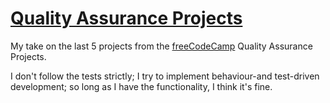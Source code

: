 # [Quality Assurance Projects](https://www.freecodecamp.org/learn/quality-assurance/#quality-assurance-projects)

My take on the last 5 projects from the [freeCodeCamp](https://www.freecodecamp.org/) Quality Assurance Projects.

I don't follow the tests strictly; I try to implement behaviour-and test-driven development; so long as I have the functionality, I think it's fine.
